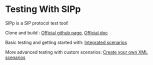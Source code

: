 # Testing With SIPp

SIPp is a SIP protocol test tool!

Clone and build : [Official github page](https://github.com/SIPp/sipp?tab=readme-ov-file#documentation), [Official doc](https://sipp.readthedocs.io/en/v3.6.1/)

Basic testing and getting started with:  [Integrated scenarios](https://sipp.readthedocs.io/en/v3.6.1/int_scenarios.html)

More advanced testing with custom scenarios: [Create your own XML scenarios](https://sipp.readthedocs.io/en/v3.6.1/scenarios/ownscenarios.html)

